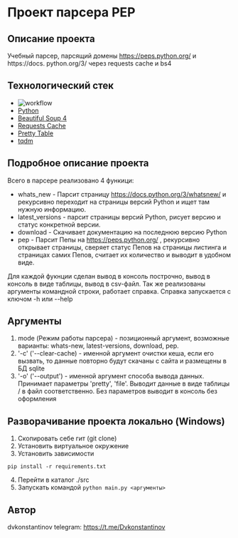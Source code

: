 # Проект парсера PEP

## Описание проекта
Учебный парсер, парсящий домены https://peps.python.org/ и https://docs.
python.org/3/ через requests cache и bs4

## Технологический стек
- ![workflow](https://github.com/dvkonstantinov/foodgram-project-react/actions/workflows/foodgram_workflow.yml/badge.svg)
- [Python](https://www.python.org/)
- [Beautiful Soup 4](https://www.crummy.com/software/BeautifulSoup/bs4/doc/)
- [Requests Cache](https://requests-cache.readthedocs.io/en/stable/)
- [Pretty Table](https://pypi.org/project/prettytable/)
- [tqdm](https://tqdm.github.io/)


## Подробное описание проекта
Всего в парсере реализовано 4 функици:
- whats_new - Парсит страницу https://docs.python.org/3/whatsnew/ и 
  рекурсивно переходит на страницы версий Python и ищет там нужную информацию.
- latest_versions - парсит страницы версий Python, рисует версию и статус 
  конкретной версии.
- download - Скачивает документацию на последнюю версию Python
- pep - Парсит Пепы на https://peps.python.org/ , рекурсивно открывает 
  страницы, сверяет статус Пепов на страницы листинга и страницах самих 
  Пепов, считает их количество и выводит в удобном виде.
  
Для каждой фукнции сделан вывод в консоль построчно, вывод в консоль в виде 
таблицы, вывод в csv-файл. Так же реализованы аргументы командной строки, 
работает справка.
Справка запускается с ключом -h или --help

## Аргументы
1. mode (Режим работы парсера) - позиционный аргумент, возможные варианты: 
   whats-new, latest-versions, download, pep.
2. '-c' ('--clear-cache) - именной аргумент очистки кеша, если его вызвать, то 
   данные повторно будут скачаны с сайта и размещены в БД sqlite
3. '-o' ('--output') - именной аргумент способа вывода данных. Принимает 
   параметры 'pretty', 'file'. Выводит данные в виде таблицы / в файл 
   соответственно. Без параметров выводит в консоль без оформления
   
## Разворачивание проекта локально (Windows)
1. Скопировать себе гит (git clone)
2. Установить виртуальное окружение
3. Установить зависимости
```
pip install -r requirements.txt
```
4. Перейти в каталог ./src
5. Запускать командой ```python main.py <аргументы>```

## Автор
dvkonstantinov
telegram: https://t.me/Dvkonstantinov

